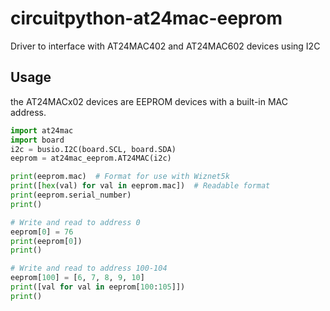# circuitpython-at24mac-eeprom

Driver to interface with AT24MAC402 and AT24MAC602 devices using I2C

## Usage

the AT24MACx02 devices are EEPROM devices with a built-in MAC address. 

```python
import at24mac
import board
i2c = busio.I2C(board.SCL, board.SDA)
eeprom = at24mac_eeprom.AT24MAC(i2c)

print(eeprom.mac)  # Format for use with Wiznet5k
print([hex(val) for val in eeprom.mac])  # Readable format
print(eeprom.serial_number)
print()

# Write and read to address 0 
eeprom[0] = 76
print(eeprom[0])
print()

# Write and read to address 100-104
eeprom[100] = [6, 7, 8, 9, 10]
print([val for val in eeprom[100:105]])
print()

```